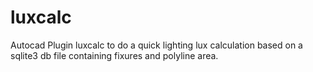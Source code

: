 # luxcalc
Autocad Plugin luxcalc to do a quick lighting lux calculation based on a sqlite3 db file containing fixures and polyline area.

